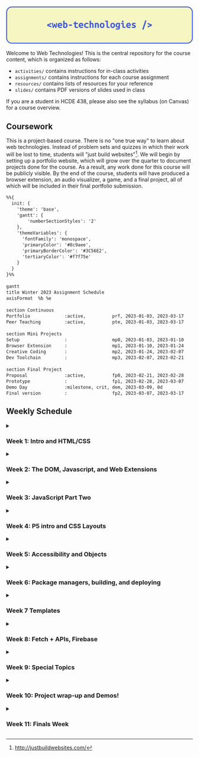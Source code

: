 ![](/assets/header.png)

Welcome to Web Technologies! This is the central repository for the course
content, which is organized as follows:

- `activities/` contains instructions for in-class activities
- `assignments/` contains instructions for each course assignment
- `resources/` contains lists of resources for your reference
- `slides/` contains PDF versions of slides used in class

If you are a student in HCDE 438, please also see the syllabus (on Canvas) for a
course overview.

## Coursework

This is a project-based course. There is no "one true way" to learn about web
technologies. Instead of problem sets and quizzes in which their work will be
lost to time, students will "just build websites"[^justbuildwebsites]. We will
begin by setting up a portfolio website, which will grow over the quarter to
document projects done for the course. As a result, any work done for this
course will be publicly visible. By the end of the course, students will have
produced a browser extension, an audio visualizer, a game, and a final project,
all of which will be included in their final portfolio submission.

```mermaid
%%{
  init: {
    'theme': 'base',
    'gantt': {
        'numberSectionStyles': '2'
    },
    'themeVariables': {
      'fontFamily': 'monospace',
      'primaryColor': '#8c9aee',
      'primaryBorderColor': '#3C56E2',
      'tertiaryColor': '#f7f75e'
    }
  }
}%%

gantt
title Winter 2023 Assignment Schedule
axisFormat  %b %e

section Continuous
Portfolio             :active,          prf, 2023-01-03, 2023-03-17
Peer Teaching         :active,          pte, 2023-01-03, 2023-03-17

section Mini Projects
Setup                 :                 mp0, 2023-01-03, 2023-01-10
Browser Extension     :                 mp1, 2023-01-10, 2023-01-24
Creative Coding       :                 mp2, 2023-01-24, 2023-02-07
Dev Toolchain         :                 mp3, 2023-02-07, 2023-02-21

section Final Project
Proposal              :active,          fp0, 2023-02-21, 2023-02-28
Prototype             :                 fp1, 2023-02-28, 2023-03-07
Demo Day              :milestone, crit, dem, 2023-03-09, 0d
Final version         :                 fp2, 2023-03-07, 2023-03-17
```

## Weekly Schedule

<details><summary><h3>Week 1: Intro and HTML/CSS</h3></summary>

#### 1.1 January 3: Welcome and Environment Setup

- Assignments
  - Assigned: [MP0: Portfolio site setup](assignments/mp0_setup.md)
- In class
  - [slides](slides/1.1.pdf)
  - Welcome and course overview
  - Intro survey (link on Canvas)
  - Join the Discord (link on Canvas)
  - Work Time: [Environment setup activity](activities/01_environment_setup.md)
- After class
  - Get your environments set up and work on MP0

#### 1.2 January 5: HTML/CSS Intro

- In class
  - [slides](slides/1.2.pdf)
  - Demo: Git review: cloning a repo, editing content, pushing changes
  - Demo: MP0 Walkthrough
  - Demo: HTML/CSS
  - Work Time: MP0
- After class
  - Continue working on MP0

</details>

<details><summary><h3>Week 2: The DOM, Javascript, and Web Extensions</h3></summary>

#### 2.1 January 10: Javascript Intro

- Assignments
  - Due: MP0
  - Assigned: [MP1: Browser Extension](/assignments/mp1_extension.md)
- In-class
  - [slides](slides/2.1.pdf)
  - Share MP0
  - JavaScript Intro
  - Intro to the DOM - Codepen Live demos:
    - [Creating and adding elements](https://codepen.io/branchwelder/pen/oNMZbrG)
    - [Adding different kinds of event listeners](https://codepen.io/branchwelder/pen/abjJNmw)
    - [Querying the DOM and randomizing colors](https://codepen.io/branchwelder/pen/vYayyOP)
  - Work time: [JS and the DOM activity](/activities/02_js_and_the_dom.md)
- After class
  - Continue working on the activity, start MP1 if you would like

#### 2.2 January 12 Browser Extensions

- In-class
  - [slides](slides/2.2.pdf)
  - Intro to browser extensions
  - Demo: MP1 walkthrough
  - Brainstorm MP1 ideas
  - Work time: MP1
- After class
  - Work on MP1

</details>

<details><summary><h3>Week 3: JavaScript Part Two</h3></summary>

#### 3.1 January 17 Functions

- In-class
  - [slides](slides/3.1.pdf)
  - More on functions in JavaScript
  - Demo example: Message passing
  - Activity: Make extension work groups
  - Work time
- After class
  - Work on MP1

#### 3.2 January 19 Async/Await

- In-class
  - [slides](slides/3.2_async.pdf)
  - Check-in [survey](https://forms.gle/4P5cVzejdHEeiNco6)
  - How to turn in MP1
  - Scope and async/await
  - Async walkthrough demo
  - Work time!
- After class
  - Work on MP1

</details>

<details><summary><h3>Week 4: P5 intro and CSS Layouts</h3></summary>

#### 4.1 January 24 P5 Intro

- Assignments
  - Due: MP1
  - Assigned: MP2
- In-class
  - [slides](slides/4.1_p5.pdf)
  - Share back MP1!
  - Break
  - Introducing MP2 - Creative code!
  - Work time - get started on MP2

#### 4.2 January 26 CSS Layouts

- In-class
  - [slides](slides/4.2_flex_and_grid.pdf)
  - CSS Flex and Grid
  - Example walkthroughs
  - Break
  - Work time: [CSS Layouts](activities/03_css_layouts.md) for building your MP2
    gallery page!
- After class
  - Keep working on MP2

</details>

<details><summary><h3>Week 5: Accessibility and Objects</h3></summary>

#### 5.1 January 31 Portfolio Accessibility

- In-class
  - [slides](slides/5.1_portfolio_accessibility.pdf)
  - Announcements
  - Final Portfolio and accessibility
  - Activity: [Portfolio accessibility prompts](activities/04_accessibility.md)
  - Work time: Continue MP2

#### 5.2 February 2 Objects Review

- In-class
  - [slides](slides/5.2_objects_sound.pdf)
  - Objects Review
  - Activity: [Objects review](activities/05_objects.md)
  - Demo: Interactive audio
  - Work time: Continue MP2
- After class
  - Finish MP2!

</details>

<details><summary><h3>Week 6: Package managers, building, and deploying </h3></summary>

#### 6.1 February 7 Setting up a dev toolchain

- Due
  - MP2
- In-class
  - [slides](slides/6.1_dev_toolchain.pdf)
  - Share-back: MP2: Creative coding
  - put links to your gallery in
    [this google sheet](https://docs.google.com/spreadsheets/d/14LjYYlbOY524lPOKtt1Rvq2j5QLzFhkfwSUaie53wwg/edit?usp=sharing)
  - Break and install Node
  - Activity and demo: [dev toolchain setup](/activities/06_toolchain.md)
- Until next class
  - Think about which libraries you would like to use for MP3 for a game or data
    viz
  - Add your project ideas to
    [this spreadsheet](https://docs.google.com/spreadsheets/d/17B3bpdfW-q758DuU1a0raZqZfBNiVHhoBALBXfg_918/edit?usp=sharing)
  - I will check in with you next class on MP3

#### 6.2 February 9: Starting MP3

- In-class
  - [slides](slides/6.2_starting_mp3.pdf)
  - Begin [MP3: Dev Toolchain](assignments/mp3_dev_toolchain.md)
  - MP3 brainstorming and checkins
  - Create MP3 work groups from the
    [spreadsheet](https://docs.google.com/spreadsheets/d/17B3bpdfW-q758DuU1a0raZqZfBNiVHhoBALBXfg_918/edit?usp=sharing)
  - MP3 work time
  - Game: https://github.com/branchwelder/example-game
  - Viz: https://github.com/branchwelder/example-viz

</details>

<details><summary><h3>Week 7 Templates</h3></summary>

#### 7.1 February 14 _NO CLASS - HANNAH TRAVELING_

- Outside class
  - Continue MP3

#### 7.2 February 16 Templates

- [slides](slides/7.2_templates.pdf)
- Absolute and relative paths
- JavaScript templates and tagged template literals
- [In-class templates activity](activities/07_templates.md)
- MP3 work time

</details>

<details><summary><h3>Week 8: Fetch + APIs, Firebase</h3></summary>

#### 8.1 February 21 MP3 Share and Fetch

- Due
  - MP3
- In-class
  - [slides](slides/8.1_fetch.pdf)
  - MP3 Share Back -
    [game spreadsheet](https://docs.google.com/spreadsheets/d/1o0l0f3Ee3R-2qH_phHAmxZMv2aCVDBuXGJzwTFoApeI/edit?usp=sharing)
  - Final project requirements/proposal
  - Using Fetch to get data from an API
  - Activity: [Fetching data](/activities/08_fetch.md)
- Assigned: [Final Project Proposal](assignments/fp0_proposal.md)

#### 8.2 February 23

- In-class
  - [slides](slides/8.2_firebase.pdf)
  - Notes on P5.play library changes
  - Firebase intro
  - Firebase app setup demo and walk through
  - [Firebase activity](activities/09_firebase.md)
  - [Example firebase database](https://github.com/branchwelder/example-db)
  - [Example chat app with firebase](https://github.com/branchwelder/example-firebase)

</details>

<details><summary><h3>Week 9: Special Topics</h3></summary>

#### 9.1 February 28 - Portfolio Checks

- Due
  - FP0 - Final Project Proposal
- In class
  - [slides](slides/9.1_portfolio_checks.pdf)
  - [portfolio and final project spreadsheet](https://docs.google.com/spreadsheets/d/10H_dDWgXRlT_YO45uZy9vwmICFDfal3P1pd7ZQqp980/edit?usp=sharing)
  - [Portfolio checking activity](activities/10_portfolio_checks.md)
  - Final project checkins
- Assigned
  - [FP1 - Final project prototype](assignments/fp1_prototype.md)
  - [Template project](https://github.com/branchwelder/webdev-template)

#### 9.2 March 2

</details>

<details><summary><h3>Week 10: Project wrap-up and Demos!</h3></summary>

#### 10.1 March 7 Work time!

- Due
  - FP1 - Final Project Prototype
- In-class
  - Project work time

#### 10.2 March 9 Demo day!

- In-class
  - Wrap-up, looking forward
  - Final Projects demo day and fun!

</details>

<details><summary><h3>Week 11: Finals Week</h3></summary>

#### March 17

- **DUE: FP2: Final Project**
- **DUE: Final Portfolio**

</details>

[^justbuildwebsites]: http://justbuildwebsites.com/
